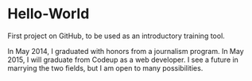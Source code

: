 # Hello-World
First project on GitHub, to be used as an introductory training tool.

In May 2014, I graduated with honors from a journalism program. In May 2015, I will graduate from Codeup as a web developer. I see a future in marrying the two fields, but I am open to many possibilities. 
